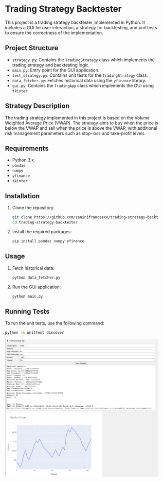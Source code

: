 # Trading Strategy Backtester

This project is a trading strategy backtester implemented in Python. It includes a GUI for user interaction, a strategy for backtesting, and unit tests to ensure the correctness of the implementation.

## Project Structure

- `strategy.py`: Contains the `TradingStrategy` class which implements the trading strategy and backtesting logic.
- `main.py`: Entry point for the GUI application.
- `test_strategy.py`: Contains unit tests for the `TradingStrategy` class.
- `data_fetcher.py`: Fetches historical data using the `yfinance` library.
- `gui.py`: Contains the `TradingApp` class which implements the GUI using `tkinter`.

## Strategy Description

The trading strategy implemented in this project is based on the Volume Weighted Average Price (VWAP). The strategy aims to buy when the price is below the VWAP and sell when the price is above the VWAP, with additional risk management parameters such as stop-loss and take-profit levels.

## Requirements

- Python 3.x
- `pandas`
- `numpy`
- `yfinance`
- `tkinter`

## Installation

1. Clone the repository:
    ```sh
    git clone https://github.com/zaninifrancesco/trading-strategy-backtester.git
    cd trading-strategy-backtester
    ```

2. Install the required packages:
    ```sh
    pip install pandas numpy yfinance
    ```

## Usage

1. Fetch historical data:
    ```sh
    python data_fetcher.py
    ```

2. Run the GUI application:
    ```sh
    python main.py
    ```

## Running Tests

To run the unit tests, use the following command:
```sh
python -m unittest discover
```
![Trading Strategy Backtester](gui.png)